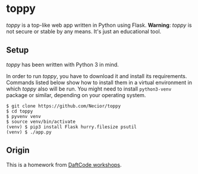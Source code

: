 # toppy

*toppy* is a top-like web app written in Python using Flask.
**Warning**: *toppy* is not secure or stable by any means.
It's just an educational tool.

## Setup

*toppy* has been written with Python 3 in mind.

In order to run *toppy*, you have to download it and install its requirements.
Commands listed below show how to install them in a virtual environment in which *toppy* also will be run.
You might need to install `python3-venv` package or similar, depending on your operating system.

```
$ git clone https://github.com/Necior/toppy
$ cd toppy
$ pyvenv venv
$ source venv/bin/activate
(venv) $ pip3 install Flask hurry.filesize psutil
(venv) $ ./app.py
```

## Origin

This is a homework from [DaftCode workshops](https://github.com/daftcode/zajecia_python_mini/tree/master/2015-12-10%20Zajecia%20nr%205).
